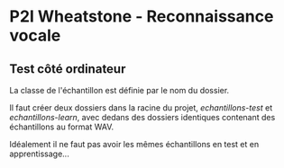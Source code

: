 # P2I Wheatstone - Reconnaissance vocale

## Test côté ordinateur
La classe de l'échantillon est définie par le nom du dossier.

Il faut créer deux dossiers dans la racine du projet, *echantillons-test* et *echantillons-learn*, avec dedans des
dossiers identiques contenant des échantillons au format WAV.

Idéalement il ne faut pas avoir les mêmes échantillons en test et en apprentissage...